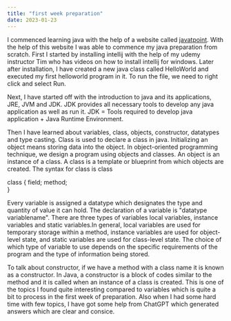 ```yaml
---
title: "first week preparation"
date: 2023-01-23
---
```


  I commenced learning java with the help of a website called [javatpoint]( https://www.javatpoint.com/java-tutorial ). With the help of this website I was able to  commence my java preparation from scratch. First I started by installing intellij with the help of my udemy instructor Tim who has videos on how to install intellij for windows. Later after installation, I have created a new java class called HelloWorld and executed my first helloworld program in it. To run the file, we need to right click and select Run.
  
  Next,  I have started off with the introduction to java and its applications, JRE, JVM and JDK. JDK provides all necessary tools to develop any java application as well as run it. JDK = Tools required to develop java application + Java Runtime Environment. 
  
  Then I have learned about variables, class, objects, constructor, datatypes and type casting. Class is used to declare a class in java. Initializing an object means storing data into the object. In object-oriented programming technique, we design a program using objects and classes. An object is an instance of a class. A class is a template or blueprint from which objects are created. The syntax for class is class
  
class <className> {
  field;
  method;  
}
  
 Every variable is assigned a datatype which designates the type and quantity of value it can hold. The declaration of a variable is "datatype variablename". There are three types of variables local variables, instance variables and static variables.In general, local variables are used for temporary storage within a method, instance variables are used for object-level state, and static variables are used for class-level state. The choice of which type of variable to use depends on the specific requirements of the program and the type of information being stored.
  
  To talk about constructor, if we have a method with a class name it is known as a constructor. In Java, a constructor is a block of codes similar to the method and it is called when an instance of a class is created. This is one of the topics I found quite interesting compared to variables which is quite a bit to process in the first week of preparation. Also when I had some hard time with few topics, I have got some help from ChatGPT which generated answers which are clear and consice.
  

